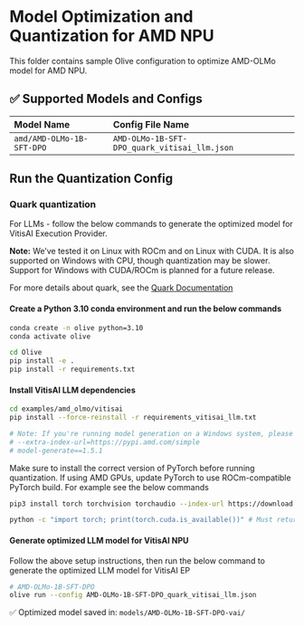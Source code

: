 # Model Optimization and Quantization for AMD NPU

This folder contains sample Olive configuration to optimize AMD-OLMo model for AMD NPU.

## ✅ Supported Models and Configs

| Model Name                         | Config File Name                  |
|:----------------------------------|:----------------------------------|
| `amd/AMD-OLMo-1B-SFT-DPO`         | `AMD-OLMo-1B-SFT-DPO_quark_vitisai_llm.json`  |

## **Run the Quantization Config**

### **Quark quantization**

For LLMs - follow the below commands to generate the optimized model for VitisAI Execution Provider.

**Note:** We’ve tested it on Linux with ROCm and on Linux with CUDA. It is also supported on Windows with CPU, though quantization may be slower. Support for Windows with CUDA/ROCm is planned for a future release.

For more details about quark, see the [Quark Documentation](https://quark.docs.amd.com/latest/)

#### Create a Python 3.10 conda environment and run the below commands
```bash
conda create -n olive python=3.10
conda activate olive
```

```bash
cd Olive
pip install -e .
pip install -r requirements.txt
```

#### Install VitisAI LLM dependencies

```bash
cd examples/amd_olmo/vitisai
pip install --force-reinstall -r requirements_vitisai_llm.txt

# Note: If you're running model generation on a Windows system, please uncomment the following line in requirements_vitisai_llm.txt:
# --extra-index-url=https://pypi.amd.com/simple
# model-generate==1.5.1
```
Make sure to install the correct version of PyTorch before running quantization. If using AMD GPUs, update PyTorch to use ROCm-compatible PyTorch build. For example see the below commands

```bash
pip3 install torch torchvision torchaudio --index-url https://download.pytorch.org/whl/rocm6.1

python -c "import torch; print(torch.cuda.is_available())" # Must return `True`
```
#### Generate optimized LLM model for VitisAI NPU
Follow the above setup instructions, then run the below command to generate the optimized LLM model for VitisAI EP

```bash
# AMD-OLMo-1B-SFT-DPO
olive run --config AMD-OLMo-1B-SFT-DPO_quark_vitisai_llm.json
```

✅ Optimized model saved in: `models/AMD-OLMo-1B-SFT-DPO-vai/`

